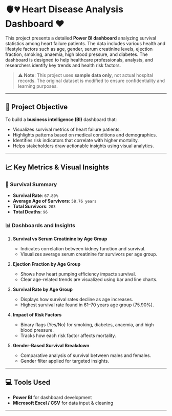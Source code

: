# 🫀💔 Heart Disease Analysis Dashboard ❤️

This project presents a detailed **Power BI dashboard** analyzing survival statistics among heart failure patients. The data includes various health and lifestyle factors such as age, gender, serum creatinine levels, ejection fraction, smoking, anaemia, high blood pressure, and diabetes. The dashboard is designed to help healthcare professionals, analysts, and researchers identify key trends and health risk factors.

> ⚠️ **Note**: This project uses **sample data only**, not actual hospital records. The original dataset is modified to ensure confidentiality and learning purposes.

---

## 📌 Project Objective

To build a **business intelligence (BI)** dashboard that:

- Visualizes survival metrics of heart failure patients.
- Highlights patterns based on medical conditions and demographics.
- Identifies risk indicators that correlate with higher mortality.
- Helps stakeholders draw actionable insights using visual analytics.

---

## 📈 Key Metrics & Visual Insights

### 🧮 Survival Summary
- **Survival Rate**: `67.89%`
- **Average Age of Survivors**: `58.76 years`
- **Total Survivors**: `203`
- **Total Deaths**: `96`

### 📊 Dashboards and Insights

1. **Survival vs Serum Creatinine by Age Group**
   - Indicates correlation between kidney function and survival.
   - Visualizes average serum creatinine for survivors per age group.

2. **Ejection Fraction by Age Group**
   - Shows how heart pumping efficiency impacts survival.
   - Clear age-related trends are visualized using bar and line charts.

3. **Survival Rate by Age Group**
   - Displays how survival rates decline as age increases.
   - Highest survival rate found in 61–70 years age group (75.90%).

4. **Impact of Risk Factors**
   - Binary flags (Yes/No) for smoking, diabetes, anaemia, and high blood pressure.
   - Tracks how each risk factor affects mortality.

5. **Gender-Based Survival Breakdown**
   - Comparative analysis of survival between males and females.
   - Gender filter applied for targeted insights.

---

## 💻 Tools Used

- **Power BI** for dashboard development
- **Microsoft Excel / CSV** for data input & cleaning

---
